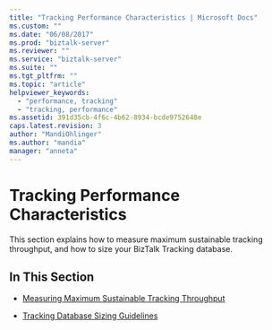 ```yaml
---
title: "Tracking Performance Characteristics | Microsoft Docs"
ms.custom: ""
ms.date: "06/08/2017"
ms.prod: "biztalk-server"
ms.reviewer: ""
ms.service: "biztalk-server"
ms.suite: ""
ms.tgt_pltfrm: ""
ms.topic: "article"
helpviewer_keywords: 
  - "performance, tracking"
  - "tracking, performance"
ms.assetid: 391d35cb-4f6c-4b62-8934-bcde9752648e
caps.latest.revision: 3
author: "MandiOhlinger"
ms.author: "mandia"
manager: "anneta"
---
```

# Tracking Performance Characteristics
This section explains how to measure maximum sustainable tracking throughput, and how to size your BizTalk Tracking database.  
  
## In This Section  
  
-   [Measuring Maximum Sustainable Tracking Throughput](../core/measuring-maximum-sustainable-tracking-throughput.md)  
  
-   [Tracking Database Sizing Guidelines](../core/tracking-database-sizing-guidelines.md)